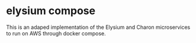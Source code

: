# elysium compose
This is an adaped implementation of the Elysium and Charon microservices to run on AWS through docker compose.